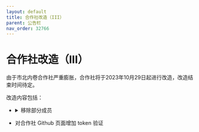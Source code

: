 ```yaml
---
layout: default
title: 合作社改造（III）
parent: 公告栏
nav_order: 32766
---
```


# 合作社改造（III）

由于市北内卷合作社严重膨胀，合作社将于2023年10月29日起进行改造，改造结束时间待定。

改造内容包括：
- <details>
    <summary>移除部分成员</summary>
    <blockquote class="greena"><p>成员名单</p><p>2023/10/29 12:00前无反应移除：@天青色、@NAMOTIYA、@XweifangjunX、@South.、@月饼、@xy、@sparkmoss`（7人）</p><p>2024/1/31前无反应移除：@Freedom、@鈢.、@操作不成功，请稍后重试（3人）</p><p>我们感谢以上成员在合作社做出的贡献，如仍需留在合作社请私信。
</details>

- 对合作社 Github 页面增加 token 验证